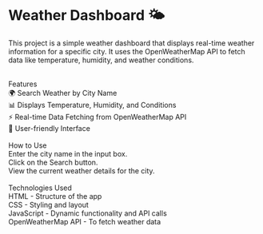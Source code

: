 <h1> Weather Dashboard 🌤️</h1>
This project is a simple weather dashboard that displays real-time weather information for a specific city. It uses the OpenWeatherMap API to fetch data like temperature, humidity, and weather conditions.<br><br>

Features <br>
🌍 Search Weather by City Name<br>
📊 Displays Temperature, Humidity, and Conditions<br>
⚡ Real-time Data Fetching from OpenWeatherMap API<br>
🎨 User-friendly Interface<br><br>
How to Use<br>
Enter the city name in the input box.<br>
Click on the Search button.<br>
View the current weather details for the city.<br><br>
Technologies Used<br>
HTML - Structure of the app<br>
CSS - Styling and layout<br>
JavaScript - Dynamic functionality and API calls<br>
OpenWeatherMap API - To fetch weather data<br>
